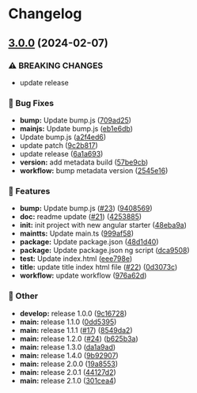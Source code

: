 # Changelog

## [3.0.0](https://github.com/mohamedDev/front-release/compare/v2.1.0...v3.0.0) (2024-02-07)


### ⚠ BREAKING CHANGES

* update release

### 🐞 Bug Fixes

* **bump:** Update bump.js ([709ad25](https://github.com/mohamedDev/front-release/commit/709ad25e31ad20fcd0e04f0c865d003b20a19297))
* **mainjs:** Update bump.js ([eb1e6db](https://github.com/mohamedDev/front-release/commit/eb1e6db0d6e39fcab71aee1c6c254c772b08e5e6))
* Update bump.js ([a2f4ed6](https://github.com/mohamedDev/front-release/commit/a2f4ed664bbede5ca119a4e72dd068ad22d4e23b))
* update patch ([9c2b817](https://github.com/mohamedDev/front-release/commit/9c2b8174ba2f222e56d7e8c26bd6eafe19cb0018))
* update release ([6a1a693](https://github.com/mohamedDev/front-release/commit/6a1a6932d579264daebcf7a8e286a1befc13254e))
* **version:** add metadata build ([57be9cb](https://github.com/mohamedDev/front-release/commit/57be9cb27cd73591badc72039fa0c99c4f268f29))
* **workflow:** bump metadata version ([2545e16](https://github.com/mohamedDev/front-release/commit/2545e165c1b3fc237133ee373f664a1372861851))


### 🚀 Features

* **bump:** Update bump.js ([#23](https://github.com/mohamedDev/front-release/issues/23)) ([9408569](https://github.com/mohamedDev/front-release/commit/940856953b132d718de0782c6800e35315a7eff7))
* **doc:** readme update  ([#21](https://github.com/mohamedDev/front-release/issues/21)) ([4253885](https://github.com/mohamedDev/front-release/commit/425388555eb49c64ddab73f249b8d0dd99182930))
* **init:** init project with new angular starter ([48eba9a](https://github.com/mohamedDev/front-release/commit/48eba9a6a5dbfbe1ab70c318be65403e78c92e7c))
* **maintts:** Update main.ts ([999af58](https://github.com/mohamedDev/front-release/commit/999af585d1954b8ae86b8dd5164a16cea69d8ba8))
* **package:** Update package.json ([48d1d40](https://github.com/mohamedDev/front-release/commit/48d1d400dd4527fa4975d39a3d557a3e151d2764))
* **package:** Update package.json ng script ([dca9508](https://github.com/mohamedDev/front-release/commit/dca9508e6a75628e2476257f74f47e8456a39ae2))
* **test:** Update index.html ([eee798e](https://github.com/mohamedDev/front-release/commit/eee798e120d4bcf738cb49e6e695ac83ee23bc23))
* **title:** update title index html file ([#22](https://github.com/mohamedDev/front-release/issues/22)) ([0d3073c](https://github.com/mohamedDev/front-release/commit/0d3073cb7ff1317efa5273d898d246b68998bac0))
* **workflow:** update workflow ([976a62d](https://github.com/mohamedDev/front-release/commit/976a62d1d2b8951e83527f1a4f589f58ffdb16b4))


### 🧰 Other

* **develop:** release 1.0.0 ([9c16728](https://github.com/mohamedDev/front-release/commit/9c1672882d9f37c92d33591cbd2bf66373ab67f9))
* **main:** release 1.1.0 ([0dd5395](https://github.com/mohamedDev/front-release/commit/0dd53952a4dd76ac219ca3aab696c95fc0f6b1ef))
* **main:** release 1.1.1 ([#17](https://github.com/mohamedDev/front-release/issues/17)) ([8549da2](https://github.com/mohamedDev/front-release/commit/8549da2fe362c15eccff1519ec1d2dc97339a287))
* **main:** release 1.2.0 ([#24](https://github.com/mohamedDev/front-release/issues/24)) ([b625b3a](https://github.com/mohamedDev/front-release/commit/b625b3acb5dc302fc3dfa206f471baae23c1da22))
* **main:** release 1.3.0 ([da1a9ad](https://github.com/mohamedDev/front-release/commit/da1a9adc04d387ee22590cbdeb7a81d250404582))
* **main:** release 1.4.0 ([9b92907](https://github.com/mohamedDev/front-release/commit/9b929072e79e0f46cdef30fac20fa0eab52eb278))
* **main:** release 2.0.0 ([19a8553](https://github.com/mohamedDev/front-release/commit/19a8553263a9fe0f2056d9115b6b068a909226d4))
* **main:** release 2.0.1 ([44127d2](https://github.com/mohamedDev/front-release/commit/44127d256f015c56b2331eb5ebb86fd10384a532))
* **main:** release 2.1.0 ([301cea4](https://github.com/mohamedDev/front-release/commit/301cea4ff563f43be967b1d0a4f28d632a3bd4b2))
